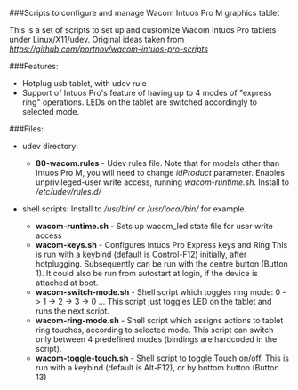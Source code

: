 ###Scripts to configure and manage Wacom Intuos Pro M graphics tablet

This is a set of scripts to set up and customize Wacom Intuos Pro tablets under
Linux/X11/udev.  Original ideas taken from *https://github.com/portnov/wacom-intuos-pro-scripts*

###Features:

* Hotplug usb tablet, with udev rule
* Support of Intuos Pro's feature of having up to 4 modes of "express ring"
  operations.  LEDs on the tablet are switched accordingly to selected mode.

###Files:

* udev directory:
  * **80-wacom.rules** - Udev rules file. Note that for models other than Intuos Pro M, you will
    need to change *idProduct* parameter. Enables unprivileged-user write access, running 
    *wacom-runtime.sh*.
    Install to */etc/udev/rules.d/*

* shell scripts: Install to */usr/bin/* or */usr/local/bin/* for example.

  * **wacom-runtime.sh** - Sets up wacom_led state file for user write access
  * **wacom-keys.sh** - Configures Intuos Pro Express keys and Ring
                    This is run with a keybind (default is Control-F12) initially, after
                    hotplugging. Subsequently can be run with the centre button (Button 1).
                    It could also be run from autostart at login, if the device is attached
                    at boot.
  * **wacom-switch-mode.sh** - Shell script which toggles ring mode: 0 -> 1 -> 2 ->
    3 -> 0 ...  This script just toggles LED on the tablet and runs the next
    script.
  * **wacom-ring-mode.sh** - Shell script which assigns actions to tablet ring
    touches, according to selected mode. This script can switch only between 4
    predefined modes (bindings are hardcoded in the script). 
  * **wacom-toggle-touch.sh** - Shell script to toggle Touch on/off.
                            This is run with a keybind (default is Alt-F12), or by bottom button (Button 13)
